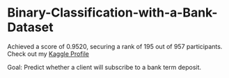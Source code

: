# Binary-Classification-with-a-Bank-Dataset

Achieved a score of 0.9520, securing a rank of 195 out of 957 participants.
Check out my [Kaggle Profile]([https://www.kaggle.com/username](https://www.kaggle.com/competitions/playground-series-s5e8/overview))

Goal: Predict whether a client will subscribe to a bank term deposit.
